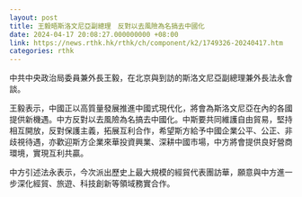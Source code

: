 ```yaml
---
layout: post
title: 王毅晤斯洛文尼亞副總理　反對以去風險為名搞去中國化
date: 2024-04-17 20:08:27.000000000 +08:00
link: https://news.rthk.hk/rthk/ch/component/k2/1749326-20240417.htm
categories: rthk
---
```


中共中央政治局委員兼外長王毅，在北京與到訪的斯洛文尼亞副總理兼外長法永會談。

王毅表示，中國正以高質量發展推進中國式現代化，將會為斯洛文尼亞在內的各國提供新機遇。中方反對以去風險為名搞去中國化。中斯要共同維護自由貿易，堅持相互開放，反對保護主義，拓展互利合作，希望斯方給予中國企業公平、公正、非歧視待遇，亦歡迎斯方企業來華投資興業、深耕中國市場，中方將會提供良好營商環境，實現互利共贏。

中方引述法永表示，今次派出歷史上最大規模的經貿代表團訪華，願意與中方進一步深化經貿、旅遊、科技創新等領域務實合作。
